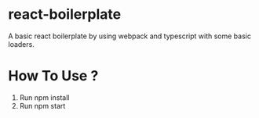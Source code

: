 # react-boilerplate
A basic react boilerplate by using webpack and typescript with some basic loaders.

# How To Use ?
1) Run npm install
2) Run npm start